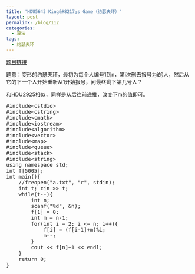 ```yaml
---
title: 'HDU5643 King&#8217;s Game（约瑟夫环）'
layout: post
permalink: /blog/112
categories:
  - 算法
tags:
  - 约瑟夫环
---
```

<a href="http://acm.hdu.edu.cn/showproblem.php?pid=5643" target="_blank">题目链接</a>

题意：变形的约瑟夫环，最初为每个人编号1到n，第i次删去报号为i的人，然后从它的下一个人开始重新从1开始报号，问最终剩下第几号人？

和<a href="http://livc95.cn/index.php/archives/675" target="_blank">HDU2925</a>相似，同样是从后往前递推，改变下m的值即可。

<pre class="brush: cpp; title: ; notranslate" title="">#include&lt;cstdio&gt;
#include&lt;cstring&gt;
#include&lt;cmath&gt;
#include&lt;iostream&gt;
#include&lt;algorithm&gt;
#include&lt;vector&gt;
#include&lt;map&gt;
#include&lt;queue&gt;
#include&lt;stack&gt;
#include&lt;string&gt;
using namespace std;
int f[5005];
int main(){
    //freopen("a.txt", "r", stdin);
    int t; cin &gt;&gt; t;
    while(t--){
        int n;
        scanf("%d", &n);
        f[1] = 0;
        int m = n-1;
        for(int i = 2; i &lt;= n; i++){
            f[i] = (f[i-1]+m)%i;
            m--;
        }
        cout &lt;&lt; f[n]+1 &lt;&lt; endl;
    }
    return 0;
}
</pre>